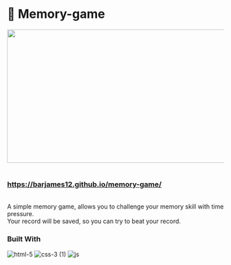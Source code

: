 # 🧩 Memory-game


<div align="center">
  <img width="600" height="310" src="https://user-images.githubusercontent.com/84085280/187908628-1b500316-a458-4bae-98f5-d3697807a425.gif">
</div>
</br>

### https://barjames12.github.io/memory-game/
</br>
A simple memory game, allows you to challenge your memory skill with time pressure. </br>
Your record will be saved, so you can try to beat your record. </br>

### Built With
 ![html-5](https://user-images.githubusercontent.com/84085280/187911078-089c60e8-6613-4660-be7b-edab309786a8.png)
 ![css-3 (1)](https://user-images.githubusercontent.com/84085280/187911584-9f4ea081-e975-4aa8-85b9-d0acfaa2f76a.png)
![js](https://user-images.githubusercontent.com/84085280/187911507-076ab8e7-bf65-4f54-873b-8671115e7463.png)



